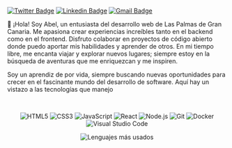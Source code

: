 [![Twitter Badge](https://img.shields.io/badge/-@AbelFalconn-1ca0f1?style=flat-square&labelColor=1ca0f1&logo=twitter&logoColor=white&link=https://twitter.com/AbelFalconn)](https://twitter.com/AbelFalconn) [![Linkedin Badge](https://img.shields.io/badge/-abelfalcon-blue?style=flat-square&logo=Linkedin&logoColor=white&link=https://www.linkedin.com/in/abelfalcon/)](https://www.linkedin.com/in/abelfalcon/) 
[![Gmail Badge](https://img.shields.io/badge/-contacto@abelfalcon.com-c14438?style=flat-square&logo=Gmail&logoColor=white&link=mailto:contacto@abelfalcon.com)](contacto@abelfalcon.com)

🌱 ¡Hola! Soy Abel, un entusiasta del desarrollo web de Las Palmas de Gran Canaria. Me apasiona crear experiencias increíbles tanto en el backend como en el frontend. Disfruto colaborar en proyectos de código abierto donde puedo aportar mis habilidades y aprender de otros. En mi tiempo libre, me encanta viajar y explorar nuevos lugares; siempre estoy en la búsqueda de aventuras que me enriquezcan y me inspiren.

Soy un aprendiz de por vida, siempre buscando nuevas oportunidades para crecer en el fascinante mundo del desarrollo de software. Aquí hay un vistazo a las tecnologías que manejo

<br/>

<div align="center">
  
![HTML5](https://img.shields.io/badge/-HTML5-E34F26?style=flat&logo=html5&logoColor=white)
![CSS3](https://img.shields.io/badge/-CSS3-1572B6?style=flat&logo=css3&logoColor=white)
![JavaScript](https://img.shields.io/badge/-JavaScript-F7DF1E?style=flat&logo=javascript&logoColor=black)
![React](https://img.shields.io/badge/-React-61DAFB?style=flat&logo=react&logoColor=black)
![Node.js](https://img.shields.io/badge/-Node.js-339933?style=flat&logo=node.js&logoColor=white)
![Git](https://img.shields.io/badge/-Git-F05032?style=flat&logo=git&logoColor=white)
![Docker](https://img.shields.io/badge/-Docker-2496ED?style=flat&logo=docker&logoColor=white)
![Visual Studio Code](https://img.shields.io/badge/-VS_Code-007ACC?style=flat&logo=visual-studio-code&logoColor=white)

![Lenguajes más usados](https://github-readme-stats.vercel.app/api/top-langs/?username=abelfalcon&layout=compact&theme=radical)
  
</div>

